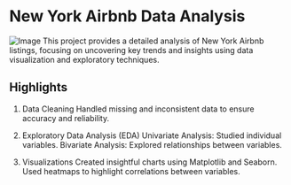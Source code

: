 # New York Airbnb Data Analysis
![Image](https://github.com/Krupali04/New-York-Airbnb-Data-Analysis/blob/main/NY-Airbnb.webp)
This project provides a detailed analysis of New York Airbnb listings, focusing on uncovering key trends and insights using data visualization and exploratory techniques.

## Highlights

1. Data Cleaning
Handled missing and inconsistent data to ensure accuracy and reliability.

3. Exploratory Data Analysis (EDA)
Univariate Analysis: Studied individual variables.
Bivariate Analysis: Explored relationships between variables.

5. Visualizations
Created insightful charts using Matplotlib and Seaborn.
Used heatmaps to highlight correlations between variables.
